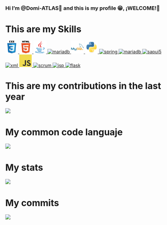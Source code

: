 ### Hi I’m @Domi-ATLAS👋 and this is my profile 😁, ¡WELCOME!🎉

# This are my Skills

<p align="left"> <a href="https://www.w3schools.com/css/" target="_blank" rel="noreferrer"> <img src="https://raw.githubusercontent.com/devicons/devicon/master/icons/css3/css3-original-wordmark.svg" alt="css3" width="40" height="40"/> </a> <a href="https://www.w3.org/html/" target="_blank" rel="noreferrer"> <img src="https://raw.githubusercontent.com/devicons/devicon/master/icons/html5/html5-original-wordmark.svg" alt="html5" width="40" height="40"/> </a> <a href="https://www.java.com" target="_blank" rel="noreferrer"> <img src="https://raw.githubusercontent.com/devicons/devicon/master/icons/java/java-original.svg" alt="java" width="40" height="40"/> </a> <a href="https://mariadb.org/" target="_blank" rel="noreferrer"> <img src="https://www.vectorlogo.zone/logos/mariadb/mariadb-icon.svg" alt="mariadb" width="40" height="40"/> </a> <a href="https://www.mysql.com/" target="_blank" rel="noreferrer"> <img src="https://raw.githubusercontent.com/devicons/devicon/master/icons/mysql/mysql-original-wordmark.svg" alt="mysql" width="40" height="40"/> </a> <a href="https://www.python.org" target="_blank" rel="noreferrer"> <img src="https://raw.githubusercontent.com/devicons/devicon/master/icons/python/python-original.svg" alt="python" width="40" height="40"/> </a> <a href="https://spring.io/" target="_blank" rel="noreferrer"> <img src="https://www.vectorlogo.zone/logos/springio/springio-icon.svg" alt="spring" width="40" height="40"/> </a> <a href="https://www.djangoproject.com/" target="_blank" rel="noreferrer"> <img src="https://media.geeksforgeeks.org/wp-content/uploads/20200210175202/django-basics.png" alt="mariadb" width="40" height="40"/> </a>  
<!-- SAPUI5 -->
  <a href="https://upload.wikimedia.org/wikipedia/commons/3/35/SAPUI5_logo.png" target="_blank" rel="noreferrer"> 
    <img src="https://blog.leonhassan.co.uk/content/images/size/w2000/2021/09/UI5_logo_wide.png" alt="sapui5" width="40" height="40"/> 
  </a> 

  <!-- XML -->
  <a href="https://www.w3schools.com/xml/" target="_blank" rel="noreferrer"> 
    <img src="https://upload.wikimedia.org/wikipedia/commons/9/9d/Xml_logo.svg" alt="xml" width="40" height="40"/> 
  </a> 

  <!-- JavaScript -->
  <a href="https://developer.mozilla.org/en-US/docs/Web/JavaScript" target="_blank" rel="noreferrer"> 
    <img src="https://raw.githubusercontent.com/devicons/devicon/master/icons/javascript/javascript-original.svg" alt="javascript" width="40" height="40"/> 
  </a> 


  <!-- Scrum -->
  <a href="https://upload.wikimedia.org/wikipedia/commons/5/58/Scrum_Process.svg" target="_blank" rel="noreferrer"> 
    <img src="https://images.credly.com/size/400x400/images/db768524-81d9-435e-96fc-33b517e15616/blob.png" alt="scrum" width="40" height="40"/> 
  </a> 

  <!-- JSP -->
  <a href="https://www.oracle.com/java/technologies/jspt.html" target="_blank" rel="noreferrer"> 
    <img src="https://banner2.cleanpng.com/20180625/cji/kisspng-javaserver-pages-jar-java-servlet-computer-softwar-5b3078e6e161f6.3690673615299033349232.jpg" alt="jsp" width="40" height="40"/> 
  </a> 

  <!-- Flask -->
  <a href="https://flask.palletsprojects.com/" target="_blank" rel="noreferrer"> 
    <img src="https://upload.wikimedia.org/wikipedia/commons/3/3c/Flask_logo.svg" alt="flask" width="40" height="40"/> 
  </a> 
</p>

# This are my contributions in the last year

![](http://github-profile-summary-cards.vercel.app/api/cards/profile-details?username=Domi-ATLAS&theme=apprentice)

# My common code languaje

![](http://github-profile-summary-cards.vercel.app/api/cards/most-commit-language?username=Domi-ATLAS&theme=apprentice)

# My stats

![](http://github-profile-summary-cards.vercel.app/api/cards/stats?username=Domi-ATLAS&theme=apprentice)

# My commits

![](http://github-profile-summary-cards.vercel.app/api/cards/productive-time?username=Domi-ATLAS&theme=apprentice&utcOffset=8)
